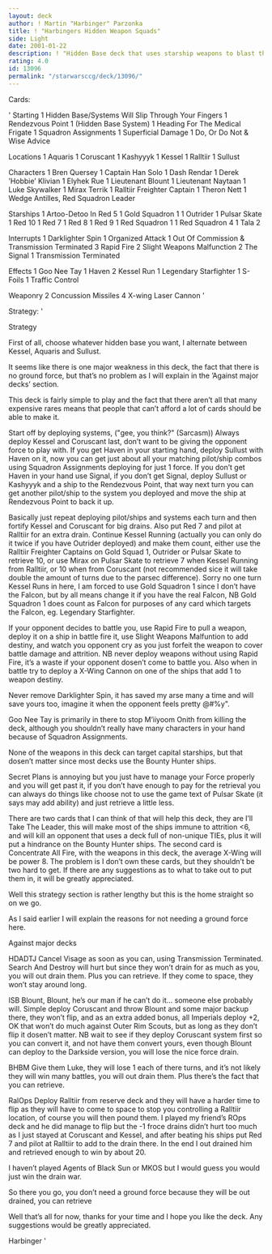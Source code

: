 ```yaml
---
layout: deck
author: ! Martin "Harbinger" Parzonka
title: ! "Harbingers Hidden Weapon Squads"
side: Light
date: 2001-01-22
description: ! "Hidden Base deck that uses starship weapons to blast the Imperial Navy into oblivion ...well, not quite."
rating: 4.0
id: 13096
permalink: "/starwarsccg/deck/13096/"
---
```

Cards: 

'
Starting
	 1 Hidden Base/Systems Will Slip Through Your Fingers
	 1 Rendezvous Point
	 1 (Hidden Base System)
	 1 Heading For The Medical Frigate
	 1 Squadron Assignments
	 1 Superficial Damage
	 1 Do, Or Do Not & Wise Advice

Locations
	 1 Aquaris
	 1 Coruscant
	 1 Kashyyyk
	 1 Kessel
	 1 Ralltiir
	 1 Sullust


Characters
	 1 Bren Quersey
	 1 Captain Han Solo
	 1 Dash Rendar
	 1 Derek ’Hobbie’ Klivian
	 1 Elyhek Rue
	 1 Lieutenant Blount
	 1 Lieutenant Naytaan
	 1 Luke Skywalker
	 1 Mirax Terrik
	 1 Ralltiir Freighter Captain
	 1 Theron Nett
	 1 Wedge Antilles, Red Squadron Leader


Starships
	 1 Artoo-Detoo In Red 5
	 1 Gold Squadron 1
	 1 Outrider
	 1 Pulsar Skate
	 1 Red 10
	 1 Red 7
	 1 Red 8
	 1 Red 9
	 1 Red Squadron 1
	 1 Red Squadron 4
	 1 Tala 2


Interrupts
	 1 Darklighter Spin
	 1 Organized Attack
	 1 Out Of Commission & Transmission Terminated
	 3 Rapid Fire
	 2 Slight Weapons Malfunction
	 2 The Signal
	 1 Transmission Terminated


Effects
	 1 Goo Nee Tay
	 1 Haven
	 2 Kessel Run
	 1 Legendary Starfighter
	 1 S-Foils
	 1 Traffic Control


Weaponry
	 2 Concussion Missiles
	 4 X-wing Laser Cannon	'

Strategy: '


Strategy

First of all, choose whatever hidden base you want, I alternate between Kessel, Aquaris and Sullust.

It seems like there is one major weakness in this deck, the fact that there is no ground force, but that’s no problem as I will explain in the ’Against major decks’ section.

This deck is fairly simple to play and the fact that there aren’t all that many expensive rares means that people that can’t afford a lot of cards should be able to make it.

Start off by deploying systems, ("gee, you think?" (Sarcasm))
Always deploy Kessel and Coruscant last, don’t want to be giving the opponent force to play with. If you get Haven in your starting hand, deploy Sullust with Haven on it, now you can get just about all your matching pilot/ship combos using Squadron Assignments deploying for just 1 force. If you don’t get Haven in your hand use Signal, if you don’t get Signal, deploy Sullust or Kashyyyk and a ship to the Rendezvous Point, that way next turn you can get another pilot/ship to the system you deployed and move the ship at Rendezvous Point to back it up.

Basically just repeat deploying pilot/ships and systems each turn and then fortify Kessel and Coruscant for big drains. Also put Red 7 and pilot at Ralltiir for an extra drain. Continue Kessel Running (actually you can only do it twice if you have Outrider deployed) and make them count, either use the Ralltiir Freighter Captains on Gold Squad 1, Outrider or Pulsar Skate to retrieve 10, or use Mirax on Pulsar Skate to retrieve 7 when Kessel Running from Ralltiir, or 10 when from Coruscant (not recommended sice it will take double the amount of turns due to the parsec difference). Sorry no one turn Kessel Runs in here, I am forced to use Gold Squadron 1 since I don’t have the Falcon, but by all means change it if you have the real Falcon, NB Gold Squadron 1 does count as Falcon for purposes of any card which targets the Falcon, eg. Legendary Starfighter.

If your opponent decides to battle you, use Rapid Fire to pull a weapon, deploy it on a ship in battle fire it, use Slight Weapons Malfuntion to add destiny, and watch you opponent cry as you just forfeit the weapon to cover battle damage and attrition. NB never deploy weapons without using Rapid Fire, it’s a waste if your opponent dosen’t come to battle you. Also when in battle try to deploy a X-Wing Cannon on one of the ships that add 1 to weapon destiny.

Never remove Darklighter Spin, it has saved my arse many a time and will save yours too, imagine it when the opponent feels pretty @#$%y and deploys a ship to beat on Luke in Red 5, use the above weapon combo to add a destiny and use Darklighter Spin to make one of those destinies an 8 because of Luke and R2 adding maneuver to Red 5, this is also a pretty good destiny deck so to add insult to injury you have a good chance to make that second destiny a 5, it’s like yeah I have a power of 21 out of just Luke in his X-Wing, the opponent should have taken the advice that Han gave to Luke "Don’t get @#$%y".

Goo Nee Tay is primarily in there to stop M’iiyoom Onith from killing the deck, although you shouldn’t really have many characters in your hand because of Squadron Assignments.

None of the weapons in this deck can target capital starships, but that dosen’t matter since most decks use the Bounty Hunter ships.

Secret Plans is annoying but you just have to manage your Force properly and you will get past it, if you don’t have enough to pay for the retrieval you can always do things like choose not to use the game text of Pulsar Skate (it says may add ability) and just retrieve a little less.

There are two cards that I can think of that will help this deck, they are I’ll Take The Leader, this will make most of the ships immune to attrition <6, and will kill an opponent that uses a deck full of non-unique TIEs, plus it will put a hindrance on the Bounty Hunter ships.
The second card is Concentrate All Fire, with the weapons in this deck, the average X-Wing will be power 8.
The problem is I don’t own these cards, but they shouldn’t be two hard to get.
If there are any suggestions as to what to take out to put them in, it will be greatly appreciated.

Well this strategy section is rather lengthy but this is the home straight so on we go.

As I said earlier I will explain the reasons for not needing a ground force here.

Against major decks

HDADTJ Cancel Visage as soon as you can, using Transmission Terminated. Search And Destroy will hurt but since they won’t drain for as much as you, you will out drain them. Plus you can retrieve. If they come to space, they won’t stay around long.

ISB Blount, Blount, he’s our man if he can’t do it... someone else probably will. Simple deploy Coruscant and throw Blount and some major backup there, they won’t flip, and as an extra added bonus, all Imperials deploy +2, OK that won’t do much against Outer Rim Scouts, but as long as they don’t flip it dosen’t matter. NB wait to see if they deploy Coruscant system first so you can convert it, and not have them convert yours, even though Blount can deploy to the Darkside version, you will lose the nice force drain.

BHBM Give them Luke, they will lose 1 each of there turns, and it’s not likely they will win many battles, you will out drain them. Plus there’s the fact that you can retrieve.

RalOps Deploy Ralltiir from reserve deck and they will have a harder time to flip as they will have to come to space to stop you controlling a Ralltiir location, of course you will then pound them. I played my friend’s ROps deck and he did manage to flip but the -1 froce drains didn’t hurt too much as I just stayed at Coruscant and Kessel, and after beating his ships put Red 7 and pilot at Ralltiir to add to the drain there. In the end I out drained him and retrieved enough to win by about 20.

I haven’t played Agents of Black Sun or MKOS but I would guess you would just win the drain war.

So there you go, you don’t need a ground force because they will be out drained, you can retrieve

Well that’s all for now, thanks for your time and I hope you like the deck. Any suggestions would be greatly appreciated.

Harbinger
'
